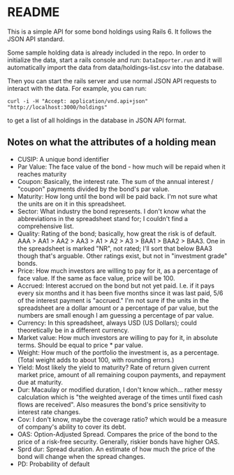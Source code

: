 # README

This is a simple API for some bond holdings using Rails 6.
It follows the JSON API standard.

Some sample holding data is already included in the repo.
In order to initialize the data, start a rails console and run:
`DataImporter.run`
and it will automatically import the data from data/holdings-list.csv into the
database.

Then you can start the rails server and use normal JSON API requests to interact
with the data. For example, you can run:
```
curl -i -H "Accept: application/vnd.api+json" "http://localhost:3000/holdings"
```
to get a list of all holdings in the database in JSON API format.

## Notes on what the attributes of a holding mean

* CUSIP: A unique bond identifier
* Par Value: The face value of the bond - how much will be repaid when it reaches maturity
* Coupon: Basically, the interest rate. The sum of the annual interest / "coupon" payments divided by the bond's par value.
* Maturity: How long until the bond will be paid back. I'm not sure what the units are on it in this spreadsheet.
* Sector: What industry the bond represents. I don't know what the abbreviations in the spreadsheet stand for; I couldn't find a comprehensive list.
* Quality: Rating of the bond; basically, how great the risk is of default. AAA > AA1 > AA2 > AA3 > A1 > A2 > A3 > BAA1 > BAA2 > BAA3. One in the spreadsheet is marked "NR", not rated; I'll sort that below BAA3 though that's arguable. Other ratings exist, but not in "investment grade" bonds.
* Price: How much investors are willing to pay for it, as a percentage of face value. If the same as face value, price will be 100.
* Accrued: Interest accrued on the bond but not yet paid. I.e. if it pays every six months and it has been five months since it was last paid, 5/6 of the interest payment is "accrued." I'm not sure if the units in the spreadsheet are a dollar amount or a percentage of par value, but the numbers are small enough I am guessing a percentage of par value.
* Currency: In this spreadsheet, always USD (US Dollars); could theoretically be in a different currency.
* Market value: How much investors are willing to pay for it, in absolute terms. Should be equal to price * par value.
* Weight: How much of the portfolio the investment is, as a percentage. (Total weight adds to about 100, with rounding errors.)
* Yield: Most likely the yield to maturity? Rate of return given current market price, amount of all remaining coupon payments, and repayment due at maturity.
* Dur: Macaulay or modified duration, I don't know which... rather messy calculation which is "the weighted average of the times until fixed cash flows are received". Also measures the bond's price sensitivity to interest rate changes.
* Cov: I don't know, maybe the coverage ratio? which would be a measure of company's ability to cover its debt.
* OAS: Option-Adjusted Spread. Compares the price of the bond to the price of a risk-free security. Generally, riskier bonds have higher OAS.
* Sprd dur: Spread duration. An estimate of how much the price of the bond will change when the spread changes.
* PD: Probability of default
